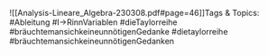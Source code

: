 
![[Analysis-Lineare_Algebra-230308.pdf#page=46]]Tags & Topics:
   #Ableitung
   #I→RinnVariablen
   #dieTaylorreihe
   #bräuchtemansichkeineunnötigenGedanke
   #dietaylorreihe
   #bräuchtemansichkeineunnötigenGedanken